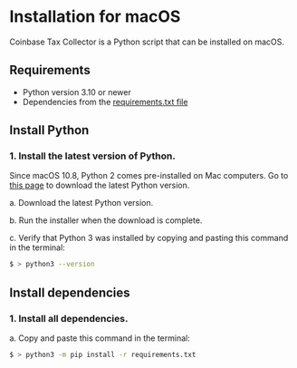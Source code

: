 # Installation for macOS 

Coinbase Tax Collector is a Python script that can be installed on macOS.

## Requirements

* Python version 3.10 or newer
* Dependencies from the [requirements.txt file](https://github.com/ydeleon6/coinbase-tax-collector/blob/main/requirements.txt)

## Install Python

### 1. Install the latest version of Python.

Since macOS 10.8, Python 2 comes pre-installed on Mac computers. Go to [this page](https://www.python.org/downloads/) to download the latest Python version. 

a. Download the latest Python version.

b. Run the installer when the download is complete.

c. Verify that Python 3 was installed by copying and pasting this command in the terminal:

```sh
$ > python3 --version
```

## Install dependencies


### 1. Install all dependencies.

a. Copy and paste this command in the terminal:

```sh
$ > python3 -m pip install -r requirements.txt
```
